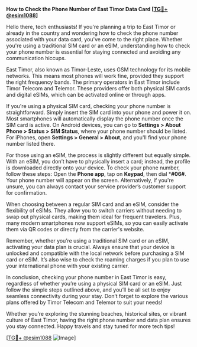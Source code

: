 **How to Check the Phone Number of East Timor Data Card [[TG💪+ @esim1088](https://t.me/s/esim1088)]**

Hello there, tech enthusiasts! If you're planning a trip to East Timor or already in the country and wondering how to check the phone number associated with your data card, you've come to the right place. Whether you're using a traditional SIM card or an eSIM, understanding how to check your phone number is essential for staying connected and avoiding any communication hiccups.

East Timor, also known as Timor-Leste, uses GSM technology for its mobile networks. This means most phones will work fine, provided they support the right frequency bands. The primary operators in East Timor include Timor Telecom and Telemor. These providers offer both physical SIM cards and digital eSIMs, which can be activated online or through apps. 

If you're using a physical SIM card, checking your phone number is straightforward. Simply insert the SIM card into your phone and power it on. Most smartphones will automatically display the phone number once the SIM card is active. On Android devices, you can go to **Settings > About Phone > Status > SIM Status**, where your phone number should be listed. For iPhones, open **Settings > General > About**, and you'll find your phone number listed there.

For those using an eSIM, the process is slightly different but equally simple. With an eSIM, you don’t have to physically insert a card; instead, the profile is downloaded directly onto your device. To check your phone number, follow these steps: Open the **Phone app**, tap on **Keypad**, then dial ***#06#**. Your phone number will appear on the screen. Alternatively, if you're unsure, you can always contact your service provider’s customer support for confirmation.

When choosing between a regular SIM card and an eSIM, consider the flexibility of eSIMs. They allow you to switch carriers without needing to swap out physical cards, making them ideal for frequent travelers. Plus, many modern smartphones now support eSIMs, so you can easily activate them via QR codes or directly from the carrier's website.

Remember, whether you’re using a traditional SIM card or an eSIM, activating your data plan is crucial. Always ensure that your device is unlocked and compatible with the local network before purchasing a SIM card or eSIM. It’s also wise to check the roaming charges if you plan to use your international phone with your existing carrier.

In conclusion, checking your phone number in East Timor is easy, regardless of whether you’re using a physical SIM card or an eSIM. Just follow the simple steps outlined above, and you’ll be all set to enjoy seamless connectivity during your stay. Don’t forget to explore the various plans offered by Timor Telecom and Telemor to suit your needs!

Whether you’re exploring the stunning beaches, historical sites, or vibrant culture of East Timor, having the right phone number and data plan ensures you stay connected. Happy travels and stay tuned for more tech tips!

[[TG💪+ @esim1088](https://t.me/s/esim1088) ![Image](https://i.postimg.cc/Y0z9fWf4/image.png)]